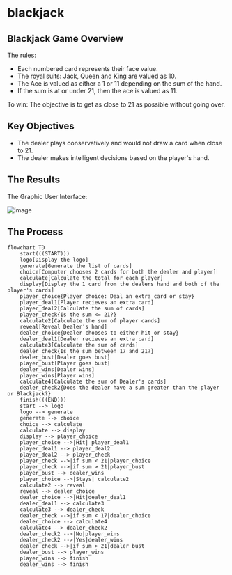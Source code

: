 # blackjack
## Blackjack Game Overview


The rules:
- Each numbered card represents their face value. 
- The royal suits: Jack, Queen and King are valued as 10. 
- The Ace is valued as either a 1 or 11 depending on the sum of the hand.
- If the sum is at or under 21, then the ace is valued as 11.


To win:
The objective is to get as close to 21 as possible without going over.

## Key Objectives
- The dealer plays conservatively and would not draw a card when close to 21.   
- The dealer makes intelligent decisions based on the player's hand. 


## The Results



The Graphic User Interface:


![image](https://github.com/frantzalexander/blackjack/assets/128331579/e29b2424-cf0d-4d8e-af5a-a492f9c01cbf)

## The Process
```mermaid
flowchart TD
    start(((START)))
    logo[Display the logo]
    generate[Generate the list of cards]
    choice[Computer chooses 2 cards for both the dealer and player]
    calculate[Calculate the total for each player]
    display[Display the 1 card from the dealers hand and both of the player's cards]
    player_choice{Player choice: Deal an extra card or stay}
    player_deal1[Player recieves an extra card]
    player_deal2[Calculate the sum of cards]
    player_check{Is the sum <= 21?}
    calculate2[Calculate the sum of player cards]
    reveal[Reveal Dealer's hand]
    dealer_choice{Dealer chooses to either hit or stay}
    dealer_deal1[Dealer recieves an extra card]
    calculate3[Calculate the sum of cards]
    dealer_check{Is the sum between 17 and 21?}
    dealer_bust[Dealer goes bust]
    player_bust[Player goes bust]
    dealer_wins[Dealer wins]
    player_wins[Player wins]
    calculate4[Calculate the sum of Dealer's cards]
    dealer_check2{Does the dealer have a sum greater than the player or Blackjack?}
    finish(((END)))
    start --> logo
    logo --> generate
    generate --> choice
    choice --> calculate
    calculate --> display
    display --> player_choice
    player_choice -->|Hit| player_deal1
    player_deal1 --> player_deal2
    player_deal2 --> player_check
    player_check -->|if sum < 21|player_choice
    player_check -->|if sum > 21|player_bust
    player_bust --> dealer_wins
    player_choice -->|Stays| calculate2
    calculate2 --> reveal
    reveal --> dealer_choice
    dealer_choice -->|Hit|dealer_deal1
    dealer_deal1 --> calculate3
    calculate3 --> dealer_check
    dealer_check -->|if sum < 17|dealer_choice
    dealer_choice --> calculate4
    calculate4 --> dealer_check2
    dealer_check2 -->|No|player_wins
    dealer_check2 -->|Yes|dealer_wins
    dealer_check -->|if sum > 21|dealer_bust
    dealer_bust --> player_wins
    player_wins --> finish
    dealer_wins --> finish
```
